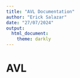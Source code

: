 ```yaml
---
title: "AVL Documentation"
author: "Erick Salazar"
date: "27/07/2024"
output:
  html_document:
    theme: darkly
---
```



# AVL
